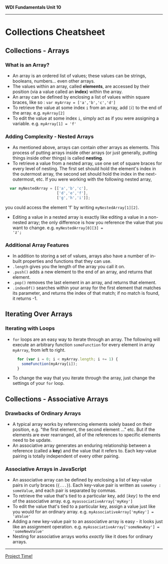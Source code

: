 **WDI Fundamentals Unit 10**

---

# Collections Cheatsheet

## Collections - Arrays
### What is an Array?
  * An array is an ordered list of values; these values can be strings, booleans,
  numbers... even other arrays.
  * The values within an array, called **elements**, are accessed by their
  position (via a value called an **index**) within the array.
  * An array can be defined by enclosing a list of values within square braces,
  like so : <code>var myArray = ['a','b','c','d']</code>
  * To retrieve the value at some index `i` from an array, add `[`*i*`]` to the
  end of the array. e.g. `myArray[2]`
  * To edit the value at some index `i`, simply act as if you were assigning a
  variable. e.g. <code>myArray[1] = 'f'</code>

### Adding Complexity - Nested Arrays
  * As mentioned above, arrays can contain other arrays as elements. This process of putting arrays inside other arrays (or just generally, putting things inside other things) is called **nesting**.
  * To retrieve a value from a nested array, use one set of square braces for every level of nesting. The first set should hold the element's index in the outermost array, the second set should hold the index in the next-outermost, etc. If you were working with the following nested array,

  ```javascript
    var myNestedArray = [['a','b','c'],
                         ['d','e','f'],
                         ['g','h','i']];
  ```
  you could access the element 'f' by writing `myNestedArray[1][2]`.
  * Editing a value in a nested array is exactly like editing a value in a non-nested array; the only difference is how you reference the value that you want to change. e.g. <code>myNestedArray[0][3] = 'z';</code>

### Additional Array Features
  * In addition to storing a set of values, arrays also have a number of in-built properties and functions that they can use.
  * `.length` gives you the length of the array you call it on.
  * `.push()` adds a new element to the end of an array, and returns that element.
  * `.pop()` removes the last element in an array, and returns that element.
  * `.indexOf()` searches within your array for the first element that matches its parameter, and returns the index of that match; if no match is found, it returns -1.

## Iterating Over Arrays
### Iterating with Loops
  * `for` loops are an easy way to iterate through an array. The following will execute an arbitrary function `someFunction` for every element in array `myArray`, from left to right.

    ```javascript
      for (var i = 0; i < myArray.length; i += 1) {
        someFunction(myArray[i]);
      }
    ```
  * To change the way that you iterate through the array, just change the settings of your `for` loop.

## Collections - Associative Arrays
### Drawbacks of Ordinary Arrays
  * A typical array works by referencing elements solely based on their position, e.g. "the first element, the second element ..." etc. But if the elements are ever rearranged, all of the references to specific elements need to be update.
  * An associative array generates an enduring relationship between a reference (called a **key**) and the value that it refers to. Each key-value pairing is totally independent of every other pairing.
### Associative Arrays in JavaScript
  * An associative array can be defined by enclosing a list of key-value pairs in curly braces (`{...}`). Each key-value pair is written as `someKey : someValue`, and each pair is separated by commas.
  * To retrieve the value that's tied to a particular key, add `[`*key*`]` to the end of the associative array. e.g. <code>myassociativeArray['myKey']</code>
  * To edit the value that's tied to a particular key, assign a value just like you would for an ordinary array. e.g. <code>myAssociativeArray['myKey'] = 'aValue'</code>
  * Adding a new key-value pair to an associative array is easy - it looks just like an assignment operation. e.g. <code>myAssociativeArray['someNewKey'] = 'someNewValue'</code>
  * Nesting for associative arrays works *exactly* like it does for ordinary arrays.

---
[Project Time!](12_assessment.md)
